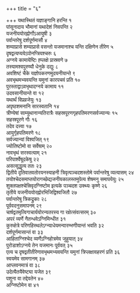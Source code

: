 +++
title = "६"

+++
यथास्थितं यज्ञाङ्गानि हरन्ति १  
पांसूनादाय भौमानां यथादेशं निवपन्ति २  
यजनीययोरह्नोर्गोऽआयुषी ३  
पर्वान्तरेषु दर्शपूर्णमासौ ४  
शम्याप्रासे शम्याप्रासे वसन्तो यजमानाश्च यन्ति दक्षिणेन तीरेण ५  
दृषद्वत्यप्ययेऽपोनप्त्रियश्चरुः ६  
अग्नये कामायेष्टिः ह्प्लक्षे प्रास्रवणे ७  
तस्यामश्वपुरुष्यौ धेनुके दद्युः ८  
अवशिष्टं चैके यज्ञोपकरणमुदयनीयान्ते ९  
अवभृथमभ्यवयन्ति यमुनां कारपचवं प्रति १०  
पुरस्ताद्वाऽवभृथादग्नये कामाय ११  
उदवसानीयान्ते वा १२  
यथार्थं विप्रव्रजेयुः १३  
अपृष्ठशमनानि सारस्वतानि १४  
त्रीण्येषां साम्युथानान्यतिरात्रैः सहस्रपूरणगृहपतिमरणसर्वज्यान्यः १५  
सहस्रपूरणे गौः १६  
तदेव दत्त्वा १७  
आयुर्गृहपतिमरणे १८  
सर्वज्यान्यां विश्वजित् १९  
ज्योतिष्टोमो वा सर्वेषाम् २०  
नावभृथं सरस्वत्याम् २१  
परिपार्श्वेषूदकेषु २२  
असत्सूद्धृत्य ततः २३  
द्वितीये दृतिवातवतोरयनस्याहनी त्रिवृत्पञ्चदशस्तोमे पर्वान्तरेषु व्यत्यासम् २४  
तयोश्चेदसमाप्तयोरागच्छेद्यजनीयकालस्तमुपेत्य शेषमनु समापयेयुः २५  
शुक्लपक्षश्चेत्त्रिवृदग्निष्टोम इत्यके पञ्चदश उक्थ्यः कृष्णे २६  
तृतीये यजनीययोरह्नोरभिजिद्विश्वजितौ २७  
पर्वान्तरेषु त्रिकद्रुकाः २८  
पूर्ववदनुसमापनम् २९  
चार्षद्वतमृत्विगाचार्ययोरन्यतरस्य गा रक्षेत्संवत्सरम् ३०  
अपरं व्यर्णे नैतन्धवेऽग्निमिन्धीत ३१  
कुरुक्षेत्रे परिणहिस्थलेऽग्न्याधेयमन्वारम्भणीयान्तं भवति ३२  
दर्शपूर्णमासान्तं वा ३३  
आहिताग्निश्चेद व्यर्णेऽग्निहोत्रमेव जुहुयात् ३४  
पुरोडाशोऽग्नये तेन यजमानः पूर्ववत् ३५  
एत्य च दृषद्वतीतीरेणावभृथमभ्यवयन्ति यमुनां त्रिप्लक्षावहरणं प्रति ३६  
स्वयमेव सामगानम् ३७  
आप्लवनमात्रं वा ३८  
उदेत्यैतयैवेष्ट्या यजेत ३९  
पशुना वा तद्देवतेन ४०  
अग्निष्टोमेन वा ४१  
